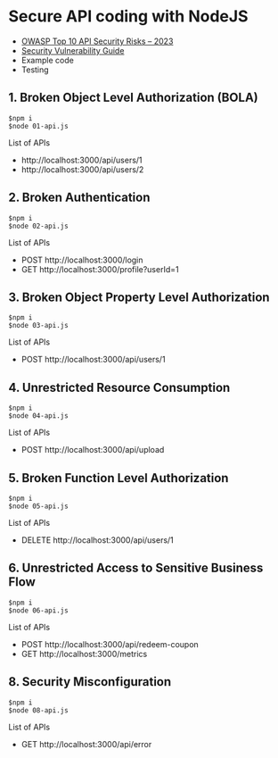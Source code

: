 # Secure API coding with NodeJS
* [OWASP Top 10 API Security Risks – 2023](https://github.com/up1/course-secure-coding/wiki/Workshop-::-OWASP-Top-10-API-Security-Risks-%E2%80%93-2023)
* [Security Vulnerability Guide](https://docs.levo.ai/vulnerabilities/v1/guide)
* Example code
* Testing


## 1. Broken Object Level Authorization (BOLA)
```
$npm i
$node 01-api.js
```

List of APIs
* http://localhost:3000/api/users/1
* http://localhost:3000/api/users/2

## 2. Broken Authentication
```
$npm i
$node 02-api.js
```

List of APIs
* POST http://localhost:3000/login
* GET http://localhost:3000/profile?userId=1

## 3. Broken Object Property Level Authorization
```
$npm i
$node 03-api.js
```

List of APIs
* POST http://localhost:3000/api/users/1

## 4. Unrestricted Resource Consumption
```
$npm i
$node 04-api.js
```

List of APIs
* POST http://localhost:3000/api/upload

## 5. Broken Function Level Authorization
```
$npm i
$node 05-api.js
```

List of APIs
* DELETE http://localhost:3000/api/users/1

## 6. Unrestricted Access to Sensitive Business Flow
```
$npm i
$node 06-api.js
```

List of APIs
* POST http://localhost:3000/api/redeem-coupon
* GET http://localhost:3000/metrics


## 8. Security Misconfiguration
```
$npm i
$node 08-api.js
```

List of APIs
* GET http://localhost:3000/api/error